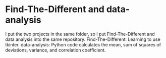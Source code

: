 # Find-The-Different and data-analysis

I put the two projects in the same folder, so I put Find-The-Different and data analysis into the same repository.
Find-The-Different: Learning to use tkinter.
data-analysis: Python code calculates the mean, sum of squares of deviations, variance, and correlation coefficient.
